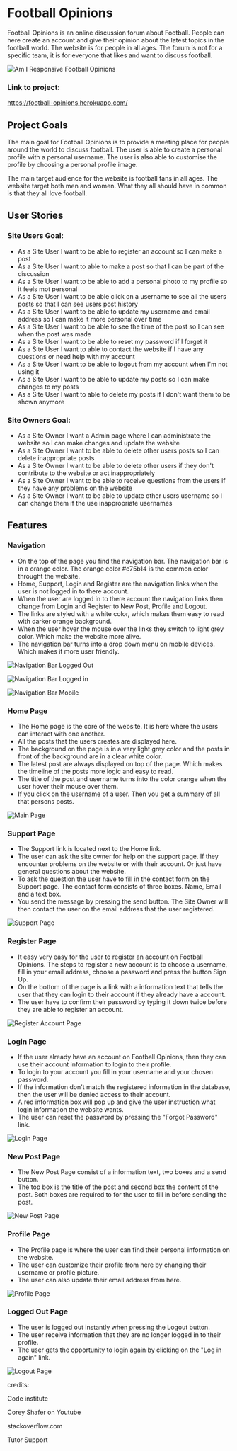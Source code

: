 # **Football Opinions**
Football Opinions is an online discussion forum about Football. People can here create an account and give their opinion about the latest topics in the football world. The website is for people in all ages. The forum is not for a specific team, it is for everyone that likes and want to discuss football.

![Am I Responsive Football Opinions](https://user-images.githubusercontent.com/87748379/160695666-2945324b-70a3-425c-8ae9-ba52e412fd9b.png)

### **Link to project:**
https://football-opinions.herokuapp.com/

## **Project Goals**
The main goal for Football Opinions is to provide a meeting place for people around the world to discuss football. The user is able to create a personal profile with a personal username. The user is also able to customise the profile by choosing a personal profile image. 

The main target audience for the website is football fans in all ages. The website target both men and women. What they all should have in common is that they all love football.

## **User Stories**

### **Site Users Goal:**
- As a Site User I want to be able to register an account so I can make a post
- As a Site User I want to able to make a post so that I can be part of the discussion
- As a Site User I want to be able to add a personal photo to my profile so it feels mot personal
- As a Site User I want to be able click on a username to see all the users posts so that I can see users post history
- As a Site User I want to be able to update my username and email address so I can make it more personal over time
- As a Site User I want to be able to see the time of the post so I can see when the post was made
- As a Site User I want to be able to reset my password if I forget it
- As a Site User I want to able to contact the website if I have any questions or need help with my account
- As a Site User I want to be able to logout from my account when I'm not using it
- As a Site User I want to be able to update my posts so I can make changes to my posts
- As a Site User I want to able to delete my posts if I don't want them to be shown anymore

### **Site Owners Goal:**
- As a Site Owner I want a Admin page where I can administrate the website so I can make changes and update the website
- As a Site Owner I want to be able to delete other users posts so I can delete inappropriate posts
- As a Site Owner I want to be able to delete other users if they don't contribute to the website or act inappropriately
- As a Site Owner I want to be able to receive questions from the users if they have any problems on the website
- As a Site Owner I want to be able to update other users username so I can change them if the use inappropriate usernames


## **Features**

### **Navigation**
 
  - On the top of the page you find the navigation bar. The navigation bar is in a orange color. The orange color #c75b14 is the common color throught the website. 
  - Home, Support, Login and Register are the navigation links when the user is not logged in to there account. 
  - When the user are logged in to there account the navigation links then change from Login and Register to New Post, Profile and Logout.
  - The links are styled with a white color, which makes them easy to read with darker orange background. 
  - When the user hover the mouse over the links they switch to light grey color. Which make the website more alive.
  - The navigation bar turns into a drop down menu on mobile devices. Which makes it more user friendly.
  
  ![Navigation Bar Logged Out](https://user-images.githubusercontent.com/87748379/160922242-fdaa6bb5-736d-4ca6-8bdc-72e99a6cef74.png)

  ![Navigation Bar Logged in](https://user-images.githubusercontent.com/87748379/160922593-4febcfee-61a6-4062-8588-94dd8ba25ef7.png)

  ![Navigation Bar Mobile](https://user-images.githubusercontent.com/87748379/160922657-c0447c44-715e-40b7-add9-bdd97c084553.png)


### **Home Page**

  - The Home page is the core of the website. It is here where the users can interact with one another. 
  - All the posts that the users creates are displayed here.
  - The background on the page is in a very light grey color and the posts in front of the background are in a clear white color.
  - The latest post are always displayed on top of the page. Which makes the timeline of the posts more logic and easy to read.
  - The title of the post and username turns into the color orange when the user hover their mouse over them. 
  - If you click on the username of a user. Then you get a summary of all that persons posts.

  ![Main Page](https://user-images.githubusercontent.com/87748379/160926776-d26f6dac-d6f0-483d-b665-be73fc5cf043.png)

### **Support Page**

- The Support link is located next to the Home link. 
- The user can ask the site owner for help on the support page. If they encounter problems on the website or with their account. Or just have general questions about the website.
- To ask the question the user have to fill in the contact form on the Support page. The contact form consists of three boxes. Name, Email and a text box.
- You send the message by pressing the send button. The Site Owner will then contact the user on the email address that the user registered.

![Support Page](https://user-images.githubusercontent.com/87748379/160929180-0111f85b-6f9a-4852-a284-6bba0097ac98.png)


### **Register Page**

- It easy very easy for the user to register an account on Football Opinions. The steps to register a new account is to choose a username, fill in your email address, choose a password and press the button Sign Up. 
- On the bottom of the page is a link with a information text that tells the user that they can login to their account if they already have a account.
- The user have to confirm their password by typing it down twice before they are able to register an account.

![Register Account Page](https://user-images.githubusercontent.com/87748379/160930597-544affc4-c169-4520-9cba-b71a847dffc5.png)

### **Login Page**

- If the user already have an account on Football Opinions, then they can use their account information to login to their profile. 
- To login to your account you fill in your username and your chosen password.
- If the information don't match the registered information in the database, then the user will be denied access to their account.
- A red information box will pop up and give the user instruction what login information the website wants. 
- The user can reset the password by pressing the "Forgot Password" link. 

![Login Page](https://user-images.githubusercontent.com/87748379/160932416-33d29090-e85b-4ac8-8cc5-e5342d381a3d.png)

### **New Post Page**

- The New Post Page consist of a information text, two boxes and a send button. 
- The top box is the title of the post and second box the content of the post. Both boxes are required to for the user to fill in before sending the post.

![New Post Page](https://user-images.githubusercontent.com/87748379/160933308-5609742c-21d6-4631-90aa-930af576d0e1.png)

### **Profile Page**

- The Profile page is where the user can find their personal information on the website.
- The user can customize their profile from here by changing their username or profile picture. 
- The user can also update their email address from here.

![Profile Page](https://user-images.githubusercontent.com/87748379/160934608-46cbd317-7e91-4540-8a45-15d4eef1cc13.png)

### **Logged Out Page**

- The user is logged out instantly when pressing the Logout button.
- The user receive information that they are no longer logged in to their profile.
- The user gets the opportunity to login again by clicking on the "Log in again" link.

![Logout Page](https://user-images.githubusercontent.com/87748379/160936135-a92eb6d0-cf24-4b44-b5fd-2bda85edc0d8.png)


credits:

Code institute

Corey Shafer on Youtube

stackoverflow.com

Tutor Support
